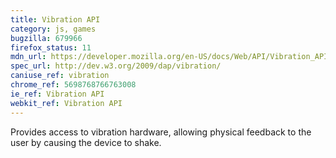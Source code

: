 ```yaml
---
title: Vibration API
category: js, games
bugzilla: 679966
firefox_status: 11
mdn_url: https://developer.mozilla.org/en-US/docs/Web/API/Vibration_API
spec_url: http://dev.w3.org/2009/dap/vibration/
caniuse_ref: vibration
chrome_ref: 5698768766763008
ie_ref: Vibration API
webkit_ref: Vibration API
---
```


Provides access to vibration hardware, allowing physical feedback to the user by causing the device to shake.
